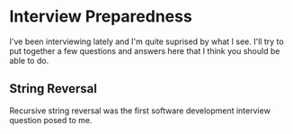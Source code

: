 Interview Preparedness
======================

I've been interviewing lately and I'm quite suprised by what I see.
I'll try to put together a few questions and answers here that I think you should be able to do.

String Reversal
---------------
Recursive string reversal was the first software development interview question posed to me.
